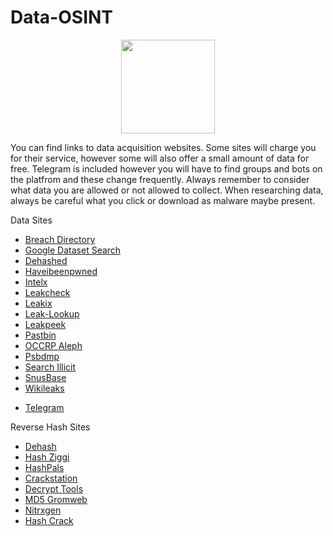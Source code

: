 # Data-OSINT
<p align="center">
  <img width="150" height="150" src="https://www.cqcore.uk/wp-content/uploads/2021/04/cropped-cropped-Capture-2.png">
</p>

<p>You can find links to data acquisition websites. Some sites will charge you for their service, however some will also offer a small amount of data for free. Telegram is included however you will have to find groups and bots on the platfrom and these change frequently. Always remember to consider what data you are allowed or not allowed to collect. When researching data, always be careful what you click or download as malware maybe present.</p>
<p>Data Sites</p>
<ul>
 <li><a href="https://breachdirectory.org/">Breach Directory</a></li>
 <li><a href="https://datasetsearch.research.google.com/">Google Dataset Search</a></li>
 <li><a href="https://dehashed.com/">Dehashed</a></li>
 <li><a href="https://haveibeenpwned.com/">Haveibeenpwned</a></li>
 <li><a href="https://intelx.io/">Intelx</a></li>
 <li><a href="https://leakcheck.io/">Leakcheck</a></li>
 <li><a href="https://leakix.net/">Leakix</a></li>
 <li><a href="https://leak-lookup.com/">Leak-Lookup</a></li>
 <li><a href="https://leakpeek.com/">Leakpeek</a></li>
 <li><a href="https://pastebin.com/">Pastbin</a></li>
 <li><a href="https://data.occrp.org/">OCCRP Aleph</a></li>
 <li><a href="https://psbdmp.ws/">Psbdmp</a></li>
 <li><a href="https://search.illicit.services/">Search Illicit</a></li>
 <li><a href="https://snusbase.com/">SnusBase</a></li>
 <li><a href="https://wikileaks.org/">Wikileaks</a></li>
  <p><li><a href="https://web.telegram.org/">Telegram</a></li></p>
</ul>
<p>Reverse Hash Sites<p>
<ul>
 <li><a href="https://dehash.me/">Dehash</a></li>
 <li><a href="https://hash.ziggi.org/">Hash Ziggi</a></li>
 <li><a href="https://github.com/HashPals/Search-That-Hash">HashPals</a></li>
 <li><a href="https://crackstation.net/">Crackstation</a></li>
 <li><a href="https://decrypt.tools/">Decrypt Tools</a></li>
 <li><a href="https://md5.gromweb.com/">MD5 Gromweb</a></li>
 <li><a href="https://www.nitrxgen.net/">Nitrxgen</a></li>
 <li><a href="https://www.onlinehashcrack.com/">Hash Crack</a></li>
</ul>
